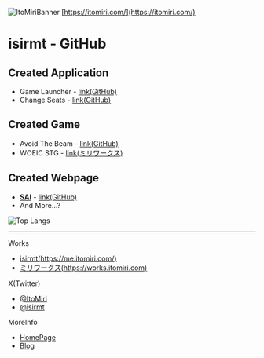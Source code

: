 ![](https://itomiri.com/img/miri-home-thum.png "ItoMiriBanner")
[https://itomiri.com/](https://itomiri.com/)

# isirmt - GitHub

## Created Application
- Game Launcher - [link(GitHub)](https://github.com/KCCTdensan/GameLauncher)
- Change Seats - [link(GitHub)](https://github.com/isirmt/ChangeSeatProcessing)

## Created Game
- Avoid The Beam - [link(GitHub)](https://github.com/isirmt/AvoidTheBeam)
- WOEIC STG - [link(ミリワークス)](https://works.itomiri.com/woeic_stg)

## Created Webpage
- [**SAI**](https://sai.ac/) - [link(GitHub)](https://github.com/kcct-rtakada/sai_lab_web)
- And More...?

![Top Langs](https://github-readme-stats.vercel.app/api/top-langs/?username=isirmt&langs_count=8&layout=compact)

- - - 

Works
- [isirmt(https://me.itomiri.com/)](https://me.itomiri.com/)
- [ミリワークス(https://works.itomiri.com)](https://works.itomiri.com)

X(Twitter)
- [@ItoMiri](https://twitter.com/ItoMiri)
- [@isirmt](https://twitter.com/isirmt)

MoreInfo
- [HomePage](https://itomiri.com/)
- [Blog](https://blog.itomiri.com/)
